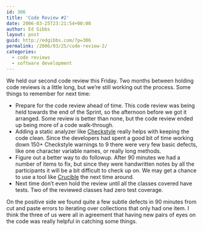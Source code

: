 ```yaml
---
id: 306
title: 'Code Review #2'
date: 2006-03-25T23:21:54+00:00
author: Ed Gibbs
layout: post
guid: http://edgibbs.com/?p=306
permalink: /2006/03/25/code-review-2/
categories:
  - code reviews
  - software development
---
```

We held our second code review this Friday. Two months between holding code reviews is a little long, but we&#8217;re still working out the process. Some things to remember for next time:

  * Prepare for the code review ahead of time. This code review was being held towards the end of the Sprint, so the afternoon before we got it arranged. Some review is better than none, but the code review ended up being more of a code walk-through.
  * Adding a static analyzer like [Checkstyle](http://checkstyle.sourceforge.net/) really helps with keeping the code clean. Since the developers had spent a good bit of time working down 150+ Checkstyle warnings to 9 there were very few basic defects, like one character variable names, or really long methods.
  * Figure out a better way to do followup. After 90 minutes we had a number of items to fix, but since they were handwritten notes by all the participants it will be a bit difficult to check up on. We may get a chance to use a tool like [Crucible](http://www.cenqua.com/crucible/) the next time around.
  * Next time don&#8217;t even hold the review until all the classes covered have tests. Two of the reviewed classes had zero test coverage.

On the positive side we found quite a few subtle defects in 90 minutes from cut and paste errors to iterating over collections that only had one item. I think the three of us were all in agreement that having new pairs of eyes on the code was really helpful in catching some things.